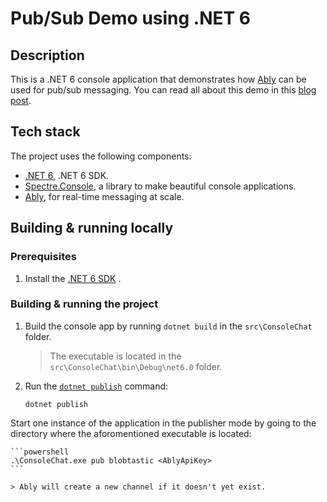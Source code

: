 # Pub/Sub Demo using .NET 6
## Description

This is a .NET 6 console application that demonstrates how [Ably](https://ably.com) can be used for pub/sub messaging. You can read all about this demo in this [blog post](https://ably.com/blog/use-pub-sub-to-build-a-chat-app-with-csharp-net).

## Tech stack

The project uses the following components:

- [.NET 6](https://dotnet.microsoft.com/download/dotnet/6.0), .NET 6 SDK.
- [Spectre.Console](https://spectreconsole.net/), a library to make beautiful console applications.
- [Ably](https://ably.com/?utm_campaign=GLB-2203-pubsub-demo-dotnet&utm_content=repo-pubsub-demo-dotnet&utm_source=github&utm_medium=repo&src=GLB-2203-pubsub-demo-dotnet-github), for real-time messaging at scale.

## Building & running locally

### Prerequisites

1. Install the [.NET 6 SDK](https://dotnet.microsoft.com/download/dotnet/6.0) .


### Building & running the project

1. Build the console app by running `dotnet build` in the `src\ConsoleChat` folder.
   > The executable is located in the `src\ConsoleChat\bin\Debug\net6.0` folder.

2. Run the [`dotnet publish`](https://docs.microsoft.com/en-us/dotnet/core/tools/dotnet-publish) command:

    ```shell
    dotnet publish
    ```


Start one instance of the application in the publisher mode by going to the directory where the aforomentioned executable is located:

    ```powershell
    .\ConsoleChat.exe pub blobtastic <AblyApiKey>
    ```

    > Ably will create a new channel if it doesn't yet exist.
